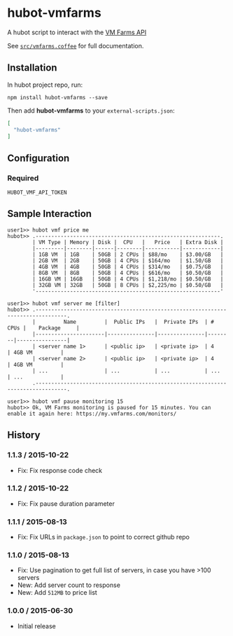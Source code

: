 # hubot-vmfarms

A hubot script to interact with the [VM Farms API](https://my.vmfarms.com/api/v1/docs/)

See [`src/vmfarms.coffee`](src/vmfarms.coffee) for full documentation.

## Installation

In hubot project repo, run:

`npm install hubot-vmfarms --save`

Then add **hubot-vmfarms** to your `external-scripts.json`:

```json
[
  "hubot-vmfarms"
]
```

## Configuration
### Required

`HUBOT_VMF_API_TOKEN`

## Sample Interaction

```
user1>> hubot vmf price me
hubot>> .-----------------------------------------------------------.
        | VM Type | Memory | Disk |  CPU   |   Price   | Extra Disk |
        |---------|--------|------|--------|-----------|------------|
        | 1GB VM  | 1GB    | 50GB | 2 CPUs | $88/mo    | $3.00/GB   |
        | 2GB VM  | 2GB    | 50GB | 4 CPUs | $164/mo   | $1.50/GB   |
        | 4GB VM  | 4GB    | 50GB | 4 CPUs | $314/mo   | $0.75/GB   |
        | 8GB VM  | 8GB    | 50GB | 4 CPUs | $616/mo   | $0.50/GB   |
        | 16GB VM | 16GB   | 50GB | 4 CPUs | $1,218/mo | $0.50/GB   |
        | 32GB VM | 32GB   | 50GB | 8 CPUs | $2,225/mo | $0.50/GB   |
        '-----------------------------------------------------------'
```

```
user1>> hubot vmf server me [filter]
hubot>> .--------------------------------------------------------------------------------.
        |         Name         |  Public IPs   |  Private IPs  | # CPUs |    Package     |
        |----------------------|---------------|---------------|--------|----------------|
        | <server name 1>      | <public ip>   | <private ip>  | 4      | 4GB VM         |
        | <server name 2>      | <public ip>   | <private ip>  | 4      | 4GB VM         |
        | ...                  | ...           | ...           | ...    | ...            |
        .--------------------------------------------------------------------------------.
```

```
user1>> hubot vmf pause monitoring 15
hubot>> Ok, VM Farms monitoring is paused for 15 minutes. You can enable it again here: https://my.vmfarms.com/monitors/
```

## History

### 1.1.3 / 2015-10-22

  * Fix: Fix response code check

### 1.1.2 / 2015-10-22

  * Fix: Fix pause duration parameter

### 1.1.1 / 2015-08-13

  * Fix: Fix URLs in `package.json` to point to correct github repo

### 1.1.0 / 2015-08-13

  * Fix: Use pagination to get full list of servers, in case you have >100 servers
  * New: Add server count to response
  * New: Add `512MB` to price list

### 1.0.0 / 2015-06-30

  * Initial release
